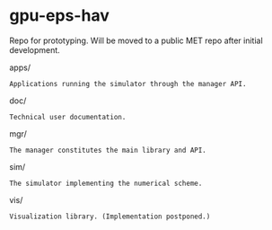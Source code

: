 # gpu-eps-hav
Repo for prototyping. Will be moved to a public MET repo after initial development.

apps/

	Applications running the simulator through the manager API.

doc/

	Technical user documentation.

mgr/

	The manager constitutes the main library and API.

sim/

	The simulator implementing the numerical scheme.

vis/

	Visualization library. (Implementation postponed.)

